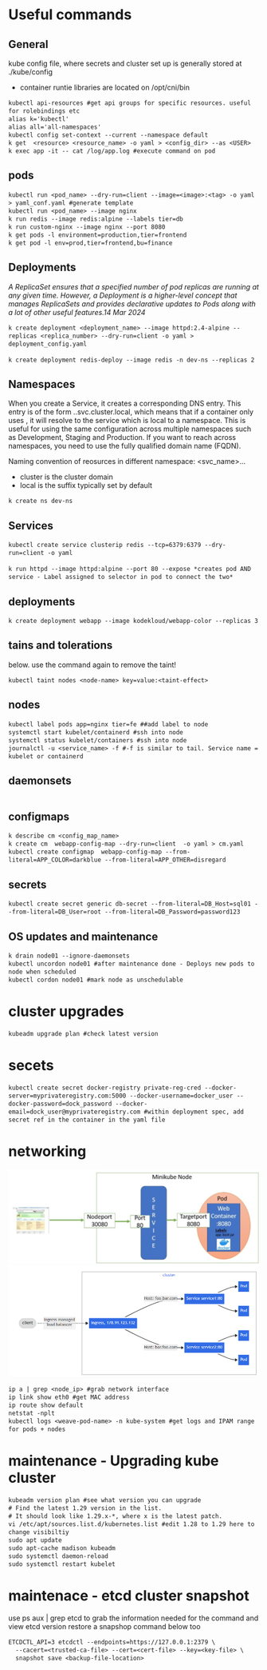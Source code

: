 # Useful commands

## General

kube config file, where secrets and cluster set up is generally stored at ./kube/config
- container runtie libraries are located on /opt/cni/bin

```
kubectl api-resources #get api groups for specific resources. useful for rolebindings etc
alias k='kubectl'
alias all='all-namespaces'
kubectl config set-context --current --namespace default
k get  <resource> <resource_name> -o yaml > <config_dir> --as <USER>
k exec app -it -- cat /log/app.log #execute command on pod
```


## pods

```
kubectl run <pod_name> --dry-run=client --image=<image>:<tag> -o yaml > yaml_conf.yaml #generate template
kubectl run <pod_name> --image nginx
k run redis --image redis:alpine --labels tier=db
k run custom-nginx --image nginx --port 8080
k get pods -l environment=production,tier=frontend
k get pod -l env=prod,tier=frontend,bu=finance
```

## Deployments
*A ReplicaSet ensures that a specified number of pod replicas are running at any given time. 
However, a Deployment is a higher-level concept that manages ReplicaSets and provides declarative updates to Pods along with a lot of other useful features.14 Mar 2024*

```
k create deployment <deployment_name> --image httpd:2.4-alpine --replicas <replica_number> --dry-run=client -o yaml > deployment_config.yaml

k create deployment redis-deploy --image redis -n dev-ns --replicas 2
```

## Namespaces

When you create a Service, it creates a corresponding DNS entry. This entry is of the form <service-name>.<namespace-name>.svc.cluster.local, which means that if a container only uses <service-name>, it will resolve to the service which is local to a namespace. This is useful for using the same configuration across multiple namespaces such as Development, Staging and Production. If you want to reach across namespaces, you need to use the fully qualified domain name (FQDN).

Naming convention of reosurces in different namespace:
<svc_name>.<namespace>.<cluster>.<local>
- cluster is the cluster domain
- local is the suffix typically set by default

```
k create ns dev-ns

```

## Services
```
kubectl create service clusterip redis --tcp=6379:6379 --dry-run=client -o yaml

k run httpd --image httpd:alpine --port 80 --expose *creates pod AND service - Label assigned to selector in pod to connect the two*

```

## deployments
```
k create deployment webapp --image kodekloud/webapp-color --replicas 3
```

## tains and tolerations
below. use the command again to remove the taint!
```
kubectl taint nodes <node-name> key=value:<taint-effect>

```

## nodes

```
kubectl label pods app=nginx tier=fe ##add label to node
systemctl start kubelet/containerd #ssh into node
systemctl status kubelet/containers #ssh into node
journalctl -u <service_name> -f #-f is similar to tail. Service name = kubelet or containerd

```

## daemonsets
```

```

## configmaps
```
k describe cm <config_map_name>
k create cm  webapp-config-map --dry-run=client  -o yaml > cm.yaml
kubectl create configmap  webapp-config-map --from-literal=APP_COLOR=darkblue --from-literal=APP_OTHER=disregard
```

## secrets
```
kubectl create secret generic db-secret --from-literal=DB_Host=sql01 --from-literal=DB_User=root --from-literal=DB_Password=password123
```

## OS updates and maintenance
```
k drain node01 --ignore-daemonsets
kubectl uncordon node01 #after maintenance done - Deploys new pods to node when scheduled
kubectl cordon node01 #mark node as unschedulable
```

# cluster upgrades
```
kubeadm upgrade plan #check latest version 
```
# secets
```
kubectl create secret docker-registry private-reg-cred --docker-server=myprivateregistry.com:5000 --docker-username=docker_user --docker-password=dock_password --docker-email=dock_user@myprivateregistry.com #within deployment spec, add secret ref in the container in the yaml file 
```

# networking
![image info](./cka/wKfE6.png)
![image info](./cka/ingress.png)

```
ip a | grep <node_ip> #grab network interface
ip link show eth0 #get MAC address
ip route show default
netstat -nplt
kubectl logs <weave-pod-name> -n kube-system #get logs and IPAM range for pods + nodes
```

# maintenance - Upgrading kube cluster
```
kubeadm version plan #see what version you can upgrade
# Find the latest 1.29 version in the list.
# It should look like 1.29.x-*, where x is the latest patch.
vi /etc/apt/sources.list.d/kubernetes.list #edit 1.28 to 1.29 here to change visibiltiy
sudo apt update
sudo apt-cache madison kubeadm
sudo systemctl daemon-reload
sudo systemctl restart kubelet
```

# maintenace - etcd cluster snapshot
use ps aux | grep etcd to grab the information needed for the command and view etcd version 
restore a snapshop command below too 
```
ETCDCTL_API=3 etcdctl --endpoints=https://127.0.0.1:2379 \
  --cacert=<trusted-ca-file> --cert=<cert-file> --key=<key-file> \
  snapshot save <backup-file-location>

```



